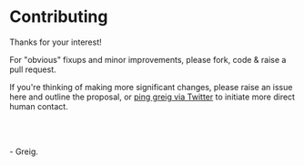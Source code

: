 # Contributing

Thanks for your interest!

For "obvious" fixups and minor improvements, please fork, code & raise a pull request.

If you're thinking of making more significant changes, please raise an issue here and outline the proposal, or <a href="https://twitter.com/greiginsydney" target="_blank">ping greig via Twitter</a> to initiate more direct human contact.



<br><br>



\- Greig.
